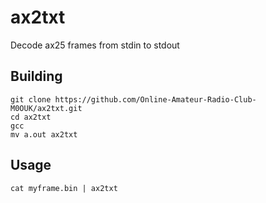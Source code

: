 # ax2txt
Decode ax25 frames from stdin to stdout

## Building

```
git clone https://github.com/Online-Amateur-Radio-Club-M0OUK/ax2txt.git
cd ax2txt
gcc
mv a.out ax2txt
```

## Usage

```
cat myframe.bin | ax2txt
```
